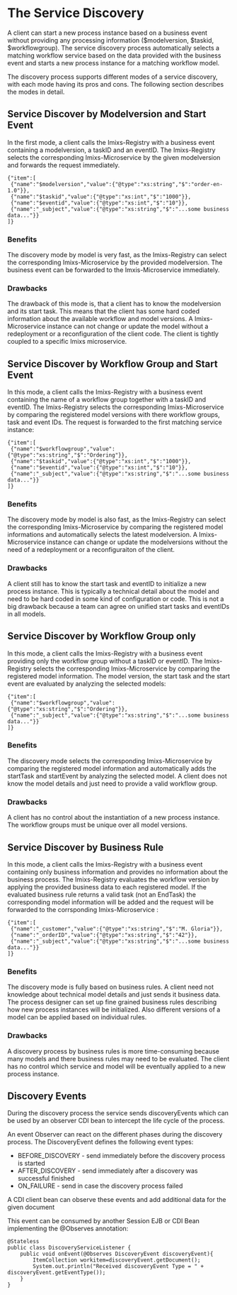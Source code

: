 # The Service Discovery

A client can start a new process instance based on a business event without providing any processing information ($modelversion, $taskid, $workflowgroup). The service discovery process automatically selects a matching workflow service based on the data provided with the business event and starts a new process instance for a matching workflow model.

The discovery process supports different modes of a service discovery, with each mode having its pros and cons. The following section describes the modes in detail.

## Service Discover by Modelversion and Start Event

In the first mode, a client calls the Imixs-Registry with a business event containing a modelversion, a taskID and an eventID. The Imixs-Registry selects the corresponding Imixs-Microservice by the given modelversion and forwards the request immediately. 

	{"item":[
	 {"name":"$modelversion","value":{"@type":"xs:string","$":"order-en-1.0"}},
	 {"name":"$taskid","value":{"@type":"xs:int","$":"1000"}}, 
	 {"name":"$eventid","value":{"@type":"xs:int","$":"10"}}, 
	 {"name":"_subject","value":{"@type":"xs:string","$":"...some business data..."}}
	]} 



### Benefits
The discovery mode  by model is  very fast, as the Imixs-Registry can select the corresponding Imixs-Microservice by the provided modelversion. The business event can be forwarded to the Imxis-Microservice immediately. 

### Drawbacks
The drawback of this mode is, that a client has to know the modelversion and its start task. This means that the client has some hard coded information about the available workflow and model versions. A Imixs-Microservice instance can not change or update the model without a redeployment or a reconfiguration of the client code. The client is tightly coupled to a specific Imixs microservice. 


## Service Discover by Workflow Group and Start Event

In this mode, a client calls the Imixs-Registry with a business event containing the name of a workflow group together with a taskID and eventID. The Imixs-Registry selects the corresponding Imixs-Microservice by comparing the registered model versions with there workflow groups, task and event IDs. The request is forwarded to the first matching service instance:

	{"item":[
	 {"name":"$workflowgroup","value":{"@type":"xs:string","$":"Ordering"}},
	 {"name":"$taskid","value":{"@type":"xs:int","$":"1000"}}, 
	 {"name":"$eventid","value":{"@type":"xs:int","$":"10"}}, 
	 {"name":"_subject","value":{"@type":"xs:string","$":"...some business data..."}}
	]} 

### Benefits
The discovery mode  by model is also fast, as the Imixs-Registry can select the corresponding Imixs-Microservice by comparing the registered model informations and automatically selects the latest modelversion. A Imixs-Microservice instance can change or update the modelversions without the need of a redeployment or a reconfiguraiton of the client.

### Drawbacks
A client still has to know the start task and eventID to initialize a new process instance. This is typically a technical detail about the model and need to be hard coded in some kind of configuration or code. This is not a big drawback because a team can agree on unified start tasks and eventIDs in all models. 


## Service Discover by Workflow Group only

In this mode, a client calls the Imixs-Registry with a business event providing only the workflow group without a taskID or eventID. The Imixs-Registry selects the corresponding Imixs-Microservice by comparing the registered model information. The model version, the start task and the start event are evaluated by analyzing the selected models:

	{"item":[
	 {"name":"$workflowgroup","value":{"@type":"xs:string","$":"Ordering"}},
	 {"name":"_subject","value":{"@type":"xs:string","$":"...some business data..."}}
	]} 

### Benefits
The discovery mode selects the corresponding Imixs-Microservice by comparing the registered model information and automatically adds the startTask and startEvent by analyzing the selected model. A client does not know the model details and just need to provide a valid workflow group.

### Drawbacks
A client has no control about the instantiation of a new process instance. The workflow groups must be unique over all model versions. 



## Service Discover by Business Rule

In this mode, a client calls the Imixs-Registry with a business event containing only business information and provides no information about the business process. The Imixs-Registry evaluates the workflow version by applying the provided business data to each registered model. If the evaluated business rule returns a valid task (not an EndTask) the corresponding model information will be added and the request will be forwarded to the corrsponding Imixs-Microservice :

	{"item":[
	 {"name":"_customer","value":{"@type":"xs:string","$":"M. Gloria"}},
	 {"name":"_orderID","value":{"@type":"xs:string","$":"42"}},
	 {"name":"_subject","value":{"@type":"xs:string","$":"...some business data..."}}
	]} 

### Benefits
The discovery mode is fully based on business rules. A client need not knowledge about technical model details and just sends it business data. 
The process designer can set up fine grained business rules describing how new process instances will be initialized. Also different versions of a model can be applied based on individual rules. 

### Drawbacks
A discovery process by business rules is more time-consuming because many models and there business rules may need to be evaluated. 
The client has no control which service and model will be eventually applied to a new process instance. 



## Discovery Events

During the discovery process the service sends discoveryEvents which can be used by an observer CDI bean to intercept the life cycle of the process.

An event Observer can react on the different phases during the discovery process.
The DiscoveryEvent defines the following event types:

 - BEFORE_DISCOVERY - send immediately before the discovery process is started
 - AFTER_DISCOVERY - send immediately after a discovery was successful finished
 - ON_FAILURE - send in case the discovery process failed
 
A CDI client bean can observe these events and add additional data for the given document 


This event can be consumed by another Session EJB or CDI Bean implementing the @Observes annotation:

	@Stateless
	public class DiscoveryServiceListener {
	    public void onEvent(@Observes DiscoveryEvent discoveryEvent){
	        ItemCollection workitem=discoveryEvent.getDocument();
	        System.out.println("Received discoveryEvent Type = " + discoveryEvent.getEventType());
		}
	}









